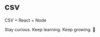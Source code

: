 # csv
CSV + React + Node


<!-- INSPIRATIONAL_QUOTE_START -->
Stay curious. Keep learning. Keep growing.
🐯
<!-- INSPIRATIONAL_QUOTE_END -->
